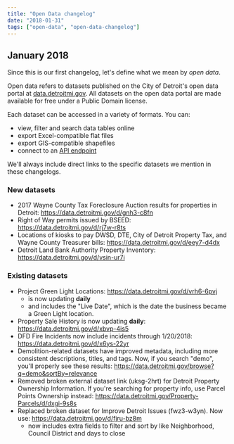 ```yaml
---
title: "Open Data changelog"
date: "2018-01-31"
tags: ["open-data", "open-data-changelog"]
---
```


## January 2018

Since this is our first changelog, let's define what we mean by *open data*. 

Open data refers to datasets published on the City of Detroit's open data portal at [data.detroitmi.gov](https://data.detroitmi.gov/). All datasets on the open data portal are made available for free under a Public Domain license. 

Each dataset can be accessed in a variety of formats. You can:
- view, filter and search data tables online
- export Excel-compatible flat files
- export GIS-compatible shapefiles
- connect to an [API endpoint](https://dev.socrata.com/?ref=Detroit)

We'll always include direct links to the specific datasets we mention in these changelogs.

### New datasets

- 2017 Wayne County Tax Foreclosure Auction results for properties in Detroit: https://data.detroitmi.gov/d/gnh3-c8fn
- Right of Way permits issued by BSEED: https://data.detroitmi.gov/d/rj7w-r8ts
- Locations of kiosks to pay DWSD, DTE, City of Detroit Property Tax, and Wayne County Treasurer bills: https://data.detroitmi.gov/d/eey7-d4dx
- Detroit Land Bank Authority Property Inventory: https://data.detroitmi.gov/d/vsin-ur7i

### Existing datasets

- Project Green Light Locations: https://data.detroitmi.gov/d/vrh6-6pvj
    - is now updating __daily__
    - and includes the "Live Date", which is the date the business became a Green Light location.
- Property Sale History is now updating __daily__: https://data.detroitmi.gov/d/xbvp-4is5
- DFD Fire Incidents now include incidents through 1/20/2018: https://data.detroitmi.gov/d/x6ys-22yr
- Demolition-related datasets have improved metadata, including more consistent descriptions, titles, and tags. Now, if you search "demo", you'll properly see these results: https://data.detroitmi.gov/browse?q=demo&sortBy=relevance
- Removed broken external dataset link (uksg-2hrt) for Detroit Property Ownership Information. If you're searching for property info, use Parcel Points Ownership instead: https://data.detroitmi.gov/Property-Parcels/d/dxgi-9s8s
- Replaced broken dataset for Improve Detroit Issues (fwz3-w3yn). Now use: https://data.detroitmi.gov/d/fjru-bz8m
    - now includes extra fields to filter and sort by like Neighborhood, Council District and days to close
